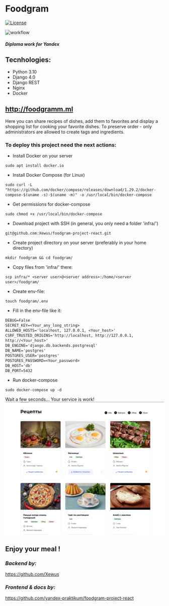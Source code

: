 # Foodgram

[![License](https://img.shields.io/badge/License-BSD_2--Clause-orange.svg)](https://opensource.org/licenses/BSD-2-Clause)

![workflow](https://github.com/Xewus/Foodgram/actions/workflows/main.yml/badge.svg)

#### *Diploma work for Yandex*

## Tecnhologies:
- Python 3.10
- Django 4.0
- Django REST
- Nginx
- Docker

## http://foodgramm.ml


Here you can share recipes of dishes, add them to favorites and display a shopping list for cooking your favorite dishes.
To preserve order - only administrators are allowed to create tags and ingredients.

### To deploy this project need the next actions:

- Install Docker on your server
```
sudo apt install docker.io
```
- Install Docker Compose (for Linux)
```
sudo curl -L "https://github.com/docker/compose/releases/download/1.29.2/docker-compose-$(uname -s)-$(uname -m)" -o /usr/local/bin/docker-compose
```
- Get permissions for docker-compose
```
sudo chmod +x /usr/local/bin/docker-compose
```
- Download project with SSH (in general, you only need a folder 'infra/')
```
git@github.com:Xewus/foodgram-project-react.git
```

- Create project directory on your server (preferably in your home directory)
```
mkdir foodgram && cd foodgram/
```
- Copy files from 'infra/'  there:
```
scp infra/* <server user>@<server address>:/home/<server user>/foodgram/
```
- Create env-file:
```
touch foodgram/.env
```
- Fill in the env-file like it:
```
DEBUG=False
SECRET_KEY=<Your_any_long_string>
ALLOWED_HOSTS='localhost, 127.0.0.1, <Your_host>'
CSRF_TRUSTED_ORIGINS='http://localhost, http://127.0.0.1, http://<Your_host>'
DB_ENGINE='django.db.backends.postgresql'
DB_NAME='postgres'
POSTGRES_USER='postgres'
POSTGRES_PASSWORD=<Your_password>
DB_HOST='db'
DB_PORT=5432
```
- Run docker-compose
```
sudo docker-compose up -d
```
Wait a few seconds...
Your service is work!
![Иллюстрация к проекту](https://github.com/Xewus/Foodgram/blob/master/screen.png)

## Enjoy your meal !

### *Backend by:*
https://github.com/Xewus
### *Frontend & docs by:*
https://github.com/yandex-praktikum/foodgram-project-react